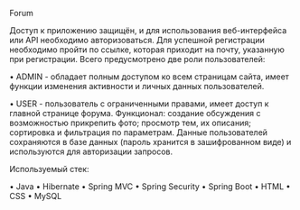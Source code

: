Forum

Доступ к приложению защищён, и для использования веб-интерфейса или API необходимо авторизоваться. Для успешной регистрации необходимо пройти по ссылке, которая приходит на почту, указанную при регистрации.  Всего предусмотрено две роли пользователей:

•	ADMIN - обладает полным доступом ко всем страницам сайта, имеет функции изменения активности и личных данных пользователей.

•	USER - пользователь с ограниченными правами, имеет доступ к главной странице форума. Функционал: создание обсуждения с возможностью прикрепить фото; просмотр тем, их описания; сортировка и фильтрация по параметрам.
	Данные пользователей сохраняются в базе данных (пароль хранится в зашифрованном виде) и используются для авторизации запросов.

Используемый стек:

•	Java
•	Hibernate
•	Spring MVC 
•	Spring Security
•	Spring Boot
•	HTML
•	CSS
•	MySQL


